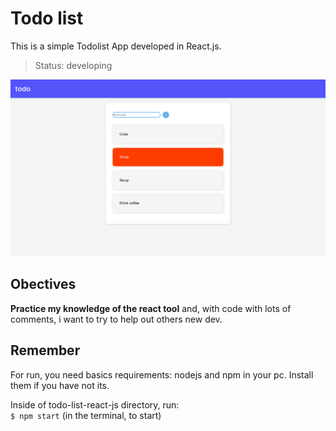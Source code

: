 # Todo list

This is a simple Todolist App developed in React.js.

>Status: developing

![app print](./src/images/appImage.png)

## Obectives

**Practice my knowledge of the react tool** and, with code with lots of comments, i want to try to help out others new dev.

## Remember

For run, you need basics requirements: nodejs and npm in your pc. Install them if you have not its.

Inside of todo-list-react-js directory, run:\
  `$ npm start` (in the terminal, to start)
